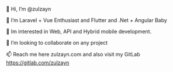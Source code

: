 👋 Hi, I’m @zulzayn

👀 I’m Laravel + Vue Enthusiast and Flutter and .Net + Angular Baby

🌱 Im interested in Web, API and Hybrid mobile development. 

💞️ I’m looking to collaborate on any project

📫 Reach me here zulzayn.com and also visit my GitLab https://gitlab.com/zulzayn

<!---
zulzayn/zulzayn is a ✨ special ✨ repository because its `README.md` (this file) appears on your GitHub profile.
You can click the Preview link to take a look at your changes.
--->
